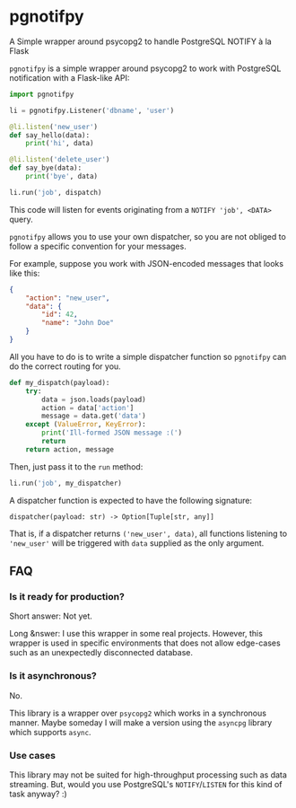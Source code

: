 # pgnotifpy
A Simple wrapper around psycopg2 to handle PostgreSQL NOTIFY à la Flask


`pgnotifpy` is a simple wrapper around psycopg2 to work with PostgreSQL
notification with a Flask-like API:

```python
import pgnotifpy

li = pgnotifpy.Listener('dbname', 'user')

@li.listen('new_user')
def say_hello(data):
    print('hi', data)

@li.listen('delete_user')
def say_bye(data):
    print('bye', data)

li.run('job', dispatch)
```

This code will listen for events originating from a `NOTIFY 'job', <DATA>` query.

`pgnotifpy` allows you to use your own dispatcher, so you are not
obliged to follow a specific convention for your messages.

For example, suppose you work with JSON-encoded messages that looks like this:

```json
{
    "action": "new_user",
    "data": {
        "id": 42,
        "name": "John Doe"
    }
}
```

All you have to do is to write a simple dispatcher function so `pgnotifpy` can
do the correct routing for you.

```python
def my_dispatch(payload):
    try:
        data = json.loads(payload)
        action = data['action']
        message = data.get('data')
    except (ValueError, KeyError):
        print('Ill-formed JSON message :(')
        return
    return action, message
```

Then, just pass it to the `run` method:

```python
li.run('job', my_dispatcher)
```


A dispatcher function is expected to have the following signature:

```
dispatcher(payload: str) -> Option[Tuple[str, any]]
```

That is, if a dispatcher returns `('new_user', data)`, all
functions listening to `'new_user'` will be triggered with
`data` supplied as the only argument.

## FAQ

### Is it ready for production?
Short answer: Not yet.

Long &nswer: I use this wrapper in some real projects. However,
this wrapper is used in specific environments
that does not allow edge-cases such as an unexpectedly
disconnected database.

### Is it asynchronous?
No.

This library is a wrapper over `psycopg2` which works
in a synchronous manner. Maybe someday I will make a version
using the `asyncpg` library which supports `async`.

### Use cases
This library may not be suited for high-throughput processing such as
data streaming. But, would you use PostgreSQL's `NOTIFY`/`LISTEN` for
this kind of task anyway? :)

